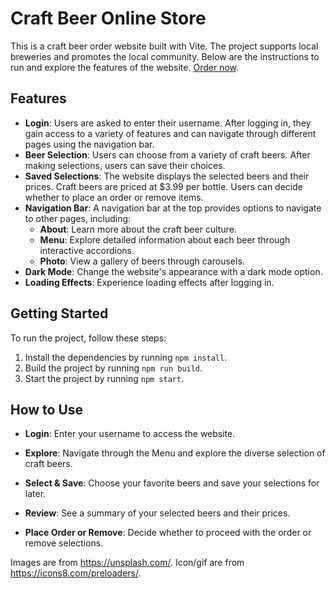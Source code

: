 # Craft Beer Online Store

This is a craft beer order website built with Vite. The project supports local breweries and promotes the local community. Below are the instructions to run and explore the features of the website. [Order now](https://brewscape-northeasternuniversity.koyeb.app/).

## Features

- **Login**: Users are asked to enter their username. After logging in, they gain access to a variety of features and can navigate through different pages using the navigation bar.
- **Beer Selection**: Users can choose from a variety of craft beers. After making selections, users can save their choices.
- **Saved Selections**: The website displays the selected beers and their prices. Craft beers are priced at $3.99 per bottle. Users can decide whether to place an order or remove items.
- **Navigation Bar**: A navigation bar at the top provides options to navigate to other pages, including:
  - **About**: Learn more about the craft beer culture.
  - **Menu**:  Explore detailed information about each beer through interactive accordions.
  - **Photo**: View a gallery of beers through carousels.
- **Dark Mode**: Change the website's appearance with a dark mode option.
- **Loading Effects**: Experience loading effects after logging in.

## Getting Started

To run the project, follow these steps:

1. Install the dependencies by running `npm install`.
2. Build the project by running `npm run build`.
3. Start the project by running `npm start`.

## How to Use

- **Login**: Enter your username to access the website.

- **Explore**: Navigate through the Menu and explore the diverse selection of craft beers.

- **Select & Save**: Choose your favorite beers and save your selections for later.

- **Review**: See a summary of your selected beers and their prices.

- **Place Order or Remove**: Decide whether to proceed with the order or remove selections.



Images are from https://unsplash.com/.
Icon/gif are from https://icons8.com/preloaders/.
